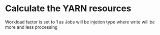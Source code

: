 # Calculate the YARN resources
Workload factor is set to 1 as Jobs will be injetion type where write will be more and less processing

